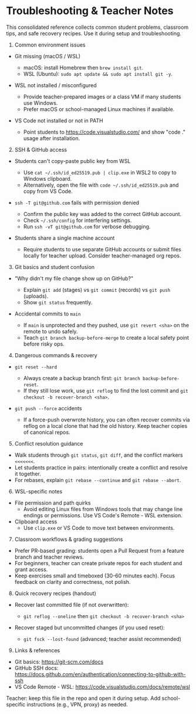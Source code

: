 # Troubleshooting & Teacher Notes

This consolidated reference collects common student problems, classroom tips, and safe recovery recipes. Use it during setup and troubleshooting.

1) Common environment issues

- Git missing (macOS / WSL)
  - macOS: install Homebrew then `brew install git`.
  - WSL (Ubuntu): `sudo apt update && sudo apt install git -y`.

- WSL not installed / misconfigured
  - Provide teacher-prepared images or a class VM if many students use Windows.
  - Prefer macOS or school-managed Linux machines if available.

- VS Code not installed or not in PATH
  - Point students to https://code.visualstudio.com/ and show "code ." usage after installation.

2) SSH & GitHub access

- Students can't copy-paste public key from WSL
  - Use `cat ~/.ssh/id_ed25519.pub | clip.exe` in WSL2 to copy to Windows clipboard.
  - Alternatively, open the file with `code ~/.ssh/id_ed25519.pub` and copy from VS Code.

- `ssh -T git@github.com` fails with permission denied
  - Confirm the public key was added to the correct GitHub account.
  - Check `~/.ssh/config` for interfering settings.
  - Run `ssh -vT git@github.com` for verbose debugging.

- Students share a single machine account
  - Require students to use separate GitHub accounts or submit files locally for teacher upload. Consider teacher-managed org repos.

3) Git basics and student confusion

- "Why didn't my file change show up on GitHub?"
  - Explain `git add` (stages) vs `git commit` (records) vs `git push` (uploads).
  - Show `git status` frequently.

- Accidental commits to `main`
  - If `main` is unprotected and they pushed, use `git revert <sha>` on the remote to undo safely.
  - Teach `git branch backup-before-merge` to create a local safety point before risky ops.

4) Dangerous commands & recovery

- `git reset --hard`
  - Always create a backup branch first: `git branch backup-before-reset`.
  - If they still lose work, use `git reflog` to find the lost commit and `git checkout -b recover-branch <sha>`.

- `git push --force` accidents
  - If a force-push overwrote history, you can often recover commits via reflog on a local clone that had the old history. Keep teacher copies of canonical repos.

5) Conflict resolution guidance

- Walk students through `git status`, `git diff`, and the conflict markers `<<<<<<<`.
- Let students practice in pairs: intentionally create a conflict and resolve it together.
- For rebases, explain `git rebase --continue` and `git rebase --abort`.

6) WSL-specific notes

- File permission and path quirks
  - Avoid editing Linux files from Windows tools that may change line endings or permissions. Use VS Code's Remote - WSL extension.
- Clipboard access
  - Use `clip.exe` or VS Code to move text between environments.

7) Classroom workflows & grading suggestions

- Prefer PR-based grading: students open a Pull Request from a feature branch and teacher reviews.
- For beginners, teacher can create private repos for each student and grant access.
- Keep exercises small and timeboxed (30-60 minutes each). Focus feedback on clarity and correctness, not polish.

8) Quick recovery recipes (handout)

- Recover last committed file (if not overwritten):
  - `git reflog --oneline` then `git checkout -b recover-branch <sha>`

- Recover staged but uncommitted changes (if you used reset):
  - `git fsck --lost-found` (advanced; teacher assist recommended)

9) Links & references

- Git basics: https://git-scm.com/docs
- GitHub SSH docs: https://docs.github.com/en/authentication/connecting-to-github-with-ssh
- VS Code Remote - WSL: https://code.visualstudio.com/docs/remote/wsl


Teacher: keep this file in the repo and open it during setup. Add school-specific instructions (e.g., VPN, proxy) as needed.
